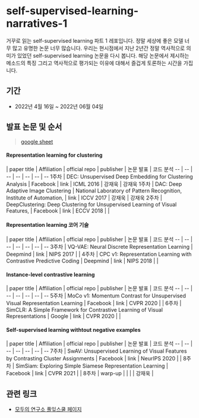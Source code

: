 # self-supervised-learning-narratives-1

거꾸로 읽는 self-supervised learning 파트 1 레포입니다.
정말 세상에 좋은 모델 너무 많고 유명한 논문 너무 많습니다. 
우리는 현시점에서 지난 2년간 정말 역사적으로  의미가 있었던 self-supervised learning 논문을 다시 봅니다.
해당 논문에서 제시하는 메소드의 특징 그리고 역사적으로 평가되는 이유에 대해서 즐겁게 토론하는 시간을 가집니다. 


## 기간
- 2022년 4월 16일 ~ 2022년 06월 04일

## 발표 논문 및 순서
> [google sheet](https://docs.google.com/spreadsheets/d/1P-pACgU9G0xq6M9Gufad-3tLUBavSMyUL0NIdd6TVH8/edit#gid=0)

#### Representation learning for clustering

| paper title | Affiliation | official repo | publisher | 논문 발표 | 코드 분석
-- | -- | -- | -- | -- | -- | --
1주차 | DEC: Unsupervised Deep Embedding for Clustering Analysis | Facebook | link | ICML 2016 | 강재욱 | 강재욱
1주차 | DAC: Deep Adaptive Image Clustering | National Laboratory of Pattern Recognition, Institute of Automation, | link | ICCV 2017 | 강재욱 | 강재욱
2주차 | DeepClustering: Deep Clustering for Unsupervised Learning of Visual Features, | Facebook | link | ECCV 2018 |  |

#### Representation learning 코어 기술

| paper title | Affiliation | official repo | publisher | 논문 발표 | 코드 분석
-- | -- | -- | -- | -- | -- | --
3주차 | VQ-VAE: Neural Discrete Representation Learning | Deepmind | link | NIPS 2017 |  |
4주차 | CPC v1: Representation Learning with Contrastive Predictive Coding | Deepmind | link | NIPS 2018 |  |

####  Instance-level contrastive learning

| paper title | Affiliation | official repo | publisher | 논문 발표 | 코드 분석
-- | -- | -- | -- | -- | -- | --
5주차 | MoCo v1: Momentum Contrast for Unsupervised Visual Representation Learning | Facebook | link | CVPR 2020 |  |
6주차 | SimCLR: A Simple Framework for Contrastive Learning of Visual Representations | Google | link | CVPR 2020 |  |

#### Self-supervised learning withtout negative examples

| paper title | Affiliation | official repo | publisher | 논문 발표 | 코드 분석
-- | -- | -- | -- | -- | -- | --
7주차 | SwAV: Unsupervised Learning of Visual Features by Contrasting Cluster Assignments | Facebook | link | NeurIPS 2020 |  |
8주차 | SimSiam: Exploring Simple Siamese Representation Learning | Facebook | link | CVPR 2021 |  |
8주차 | warp-up |  |  |  | 강재욱 |


## 관련 링크
- [모두의 연구소 풀잎스쿨 페이지](https://modulabs.co.kr/product/flip18th-6483-2022-03-05-165818/?fbclid=IwAR0AlTRIM7tNg3bo9xpCNg2bTGZxPKZnOPNzCmiBMX0gCKhpb9Ol8HIm_40)
